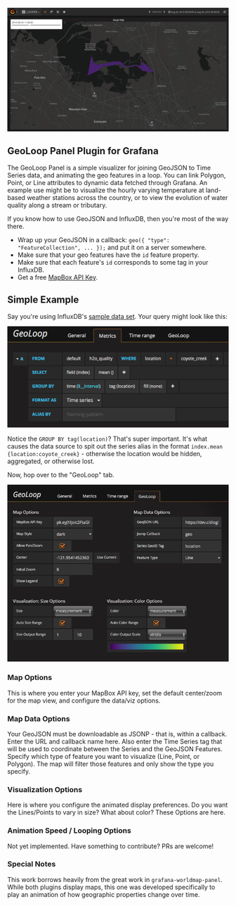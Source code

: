 ![Overview](https://raw.githubusercontent.com/CitiLogics/citilogics-geoloop-panel/master/src/images/overview.png)


## GeoLoop Panel Plugin for Grafana

The GeoLoop Panel is a simple visualizer for joining GeoJSON to Time Series data, and animating the geo features in a loop. You can link Polygon, Point, or Line attributes to dynamic data fetched through Grafana. An example use might be to visualize the hourly varying temperature at land-based weather stations across the country, or to view the evolution of water quality along a stream or tributary.

If you know how to use GeoJSON and InfluxDB, then you're most of the way there.

- Wrap up your GeoJSON in a callback: `geo({ "type": "FeatureCollection", ... });` and put it on a server somewhere.
- Make sure that your geo features have the `id` feature property.
- Make sure that each feature's `id` corresponds to some tag in your InfluxDB.
- Get a free [MapBox API Key](https://www.mapbox.com/developers/).

## Simple Example

Say you're using InfluxDB's [sample data set](https://docs.influxdata.com/influxdb/v1.3/query_language/data_download/). Your query might look like this:

![Metrics Setup](https://raw.githubusercontent.com/CitiLogics/citilogics-geoloop-panel/master/src/images/timeseries-query.png)

Notice the `GROUP BY tag(location)`? That's super important. It's what causes the data source to spit out the series alias in the format `index.mean {location:coyote_creek}` - otherwise the location would be hidden, aggregated, or otherwise lost.

Now, hop over to the "GeoLoop" tab.

![Options Setup](https://raw.githubusercontent.com/CitiLogics/citilogics-geoloop-panel/master/src/images/geoloop-options.png)

### Map Options
This is where you enter your MapBox API key, set the default center/zoom for the map view, and configure the data/viz options.

### Map Data Options
Your GeoJSON must be downloadable as JSONP - that is, within a callback. Enter the URL and callback name here. Also enter the Time Series tag that will be used to coordinate between the Series and the GeoJSON Features. Specify which type of feature you want to visualize (Line, Point, or Polygon). The map will filter those features and only show the type you specify.

### Visualization Options
Here is where you configure the animated display preferences. Do you want the Lines/Points to vary in size? What about color? These Options are here.

### Animation Speed / Looping Options
Not yet implemented. Have something to contribute? PRs are welcome!

### Special Notes
This work borrows heavily from the great work in `grafana-worldmap-panel`. While both plugins display maps, this one was developed specifically to play an animation of how geographic properties change over time.